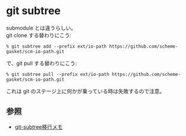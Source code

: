 git subtree
=========================

submodule とは違うらしい。  
git clone する替わりにこう:

    % git subtree add --prefix ext/io-path https://github.com/scheme-gasket/scm-io-path.git

で、git pull する替わりにこう:

    % git subtree pull --prefix ext/io-path https://github.com/scheme-gasket/scm-io-path.git

これは git のステージ上に何かが乗っている時は失敗するので注意。


## 参照

- [git-subtree移行メモ](http://qiita.com/shogo82148/items/04b29b195dbbb373152f)
